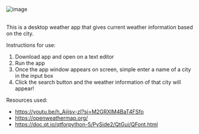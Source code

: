 ![image](https://github.com/user-attachments/assets/22f4e2ba-bd82-4353-a11c-1eaa51010d7d) 
<span align="center">
  
  
<br>
This is a desktop weather app that gives current weather information based on the city.

Instructions for use:
1. Download app and open on a text editor
2. Run the app
3. Once the app window appears on screen, simple enter a name of a city in the input box
4. Click the search button and the weather information of that city will appear!

Resources used:
- https://youtu.be/h_Aiijsv-zI?si=M2GRXIM4BaT4FSfo
- https://openweathermap.org/
- https://doc.qt.io/qtforpython-5/PySide2/QtGui/QFont.html
</span>
